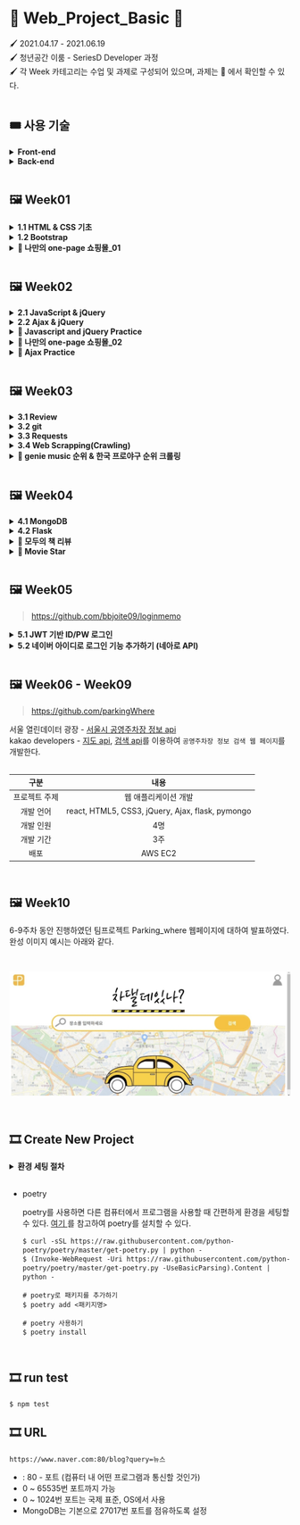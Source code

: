 # 🎨 Web_Project_Basic 🎨

🖌 2021.04.17 - 2021.06.19<br>
🖌 청년공간 이룸 - SeriesD Developer 과정<br>
🖌 각 Week 카테고리는 수업 및 과제로 구성되어 있으며, 과제는 📒 에서 확인할 수 있다.<br><br>

## 🎟 사용 기술

<details>
  <summary><b>Front-end</b></summary><br>

1. HTML
2. CSS

    - bootstrap

3. JS

    - node.js
    - jest
    - jQuery

</details>

<details>
  <summary><b>Back-end</b></summary><br>

1. python

    - requests
    - beautifulSoup

</details><br>

## 🖼 Week01

<details>
  <summary><b>1.1 HTML & CSS 기초</b></summary><br>
  HTML 기초 태그를 알아보고, 로그인 창을 구현해 보았다.<br><br>

1. 로그인<br>

   > <a href = "https://github.com/bbjoite09/SeriesD/blob/master/practice/week01/login.html">practice/week01/login.html</a>

   h1, h5, input, button 태그를 이용하여 로그인 페이지를 만든다.

   <code>조건. 로그인 안내 내용, ID, PW 입력 칸은 style 태그를 이용하여 가로, 세로 축 기준 중앙으로 배치한다.</code>

   실행 결과는 아래 그림과 같다.

    <p align = center><img src = "image/login.PNG" alt="로그인"><p>


2. 로그인(CSS 분리)<br>

   > <a href = "https://github.com/bbjoite09/SeriesD/blob/master/practice/week01/login_noCSS.html">practice/week01/login_noCSS.html</a>

   협업을 하는 경우 파일의 분리는 필연적이다.<br>
   style 태그 내부의 내용을 main.css 파일로 옮겨 html/CSS 파일을 분리하였다.

     <p align = center><img src = "image/login_noCSS.PNG" alt="로그인" ><p>

   추가로, 페이지를 구성하는 글자의 <a src="https://fonts.google.com/?subset=korean"> 폰트</a>도 변경하였다. 해당
   내용은 <a href="https://github.com/bbjoite09/SeriesD/practice/week01/login_noCSS.html">여기</a>에서 확인할 수 있다.<br>

</details>

<details>
  <summary><b>1.2 Bootstrap</b></summary><br>

> <a href = "https://github.com/bbjoite09/SeriesD/blob/master/practice/week01/bootstrap.html">practice/week01/bootstrap.html</a>

부트스트랩을 이용해 클론페이지를 만들어 보았다. 실습 결과는 아래와 같다.
  <p align = center><img src = "image/bootstrap.PNG" alt="로그인" ><p><br><br>
</details>
<details>
<summary><b>📒 나만의 one-page 쇼핑몰_01</b></summary><br>
임의의 상품을 판매하는 페이지를 만들어 보았다. 버튼에 대한 반응은 따로 처리하지 않았다.<br>

> <a href ="https://github.com/bbjoite09/SeriesD/blob/master/practice/week01/product.html">practice/week01/product.html</a>

> <a href = "https://github.com/bbjoite09/SeriesD/blob/master/practice/css/style_shop.css">practice/css/style_shop.css</a>

해당 내용은 <a href ="https://github.com/bbjoite09/SeriesD/blob/master/practice/week01/product.html">여기</a>에서 확인할 수 있다.<br>

<p align = center><img src = "image/happii_shop.PNG" alt="로그인"><p>
<br>
</details><br>

## 🖼 Week02

<details>
  <summary><b>2.1 JavaScript & jQuery</b></summary><br>

Week01에서 학습했던 HTML, CSS만으로는 정적인 화면 표현만 가능하였다. 이에 동적 움직임을 줄 수 있도록 하는 언어가 <code>Javascript</code>이다. Javascript는 객체 기반의
프로그래밍 언어이며, ECMAScript의 표준 사양을 가장 잘 구현한 언어로 대부분의 브라우저에서 이를 지원한다.(모든 웹 서버는 HTML, CSS, Javascript를 응답 데이터로 전송함.)<br><br>

1. Javascript 기초 문법<br>

   > <a href = "https://github.com/bbjoite09/SeriesD/blob/master/practice/week02/main.js">practice/week02/main.js</a>

   > <a href = "https://github.com/bbjoite09/SeriesD/blob/master/practice/week02/main.test.js"> practice/week02/main.test.js</a>

   자바스크립트 기초 문법(변수정의, function, 조건문, 반복문 등)을 학습하였다. 추가로 test file을 만들어, 필요한 테스트를 실행해보았다. test 파일을 통해 main 코드에 대한 test를
   진행함으로써 더 견고한 코드를 만들 수 있다.<br>
   +) 일반적으로 test 파일 이름은 <code> 테스트하는 파일.test.js</code> 형식으로 설정한다. 여기서는 main.js를 테스트하므로 main.test.js로 명명하였다.

2. jQuery
   > <a href = "https://github.com/bbjoite09/SeriesD/blob/master/practice/week02/memo.html">practice/week02/memo.html</a>

   <code>jQuery</code>는 javascript 라이브러리로, HTML 속 클라이언트 사이드 스크립트 언어를 단순화하도록 설계되었다. 이는 매우 간단하다는 특징을 가지고 있으며 브라우저 호환성이
   있다.<br>
    ```
    document.getElementById('post-url').value
    >> "Hello"

    $("post-url").val()
    >> "Hello"
    ```

   jQuery를 사용할때는 `<head>`태그 안에 아래 문장을 import 시켜줘야한다.<br>
    ```
    <script src="https://ajax.googleapis.com/ajax/libs/jquery/3.5.1/jquery.min.js"></script>
    ```
    <br>
    week01에서 진행하였던 memo.html에 jQuery를 사용하여 "포스팅박스 열기" 버튼에 대한 반응을 추가했다. 해당 실습에 대한 내용은 <a href = "https://github.com/bbjoite09/SeriesD/blob/master/practice/week02/memo.html">여기</a>에서 확인할 수 있다.<br>

</details>
<details>
  <summary><b>2.2 Ajax & jQuery</b></summary><br>

`Ajax`는 Javascript의 라이브러리 중 하나로 비동기 서버 통신 및 클라이언트와 서버간에 XML 데이터를 주고받는 기술을 말한다. 이때 `비동기`이란 사용자가 보고있는 페이지에 대하여 어떤 동작이
일어났을때, 웹 페이지 전체를 갱신하지 않고 일부분만 업데이트 할 수 있도록하는 것을 말한다. 이는 전체 페이지를 계속해서 갱신하지 않는다는 점에서, 불필요한 낭비를 줄이고 웹페이지의 속도를
향상시킨다.<br><br>
한편 `서버통신`은 서버의 자원을 제공받기 위해 서버-클라이언트 간에 request, response를 하는 것을 말한다.

- Request<br>
  클라이언트는 서버에게 Request 한다. Request의 method로는 DELETE(지우기), GET(가져오기), POST(추가하기) 등이 있다.

- Response<br>
  서버는 클라이언트에게 Response 한다. HTTP 통신 프로토콜에서는 Response status code로 응답의 상태를 표현하는데, 응답은 5가지 그룹으로 나뉜다. 대표적으로 정상 응답(200 OK),
  클라이언트 에러(404 not found), 서버 에러(500 Internal Server Error)가 있다.

<br>

< 실습 >

1. 서울시 OpenAPI(<a href="http://openapi.seoul.go.kr:8088/6d4d776b466c656533356a4b4b5872/json/RealtimeCityAir/1/99">실시간
   미세먼지 상태</a>)를 이용하여 미세먼지 수치(PM10)가 25㎍/㎥ 이상인 관측소(MSRSTE_NM)를 빨강색으로 표시해준다.

   > <a href="https://github.com/bbjoite09/SeriesD/blob/master/practice/week02/ajaxTest.html">practice/week02/ajaxTest.html</a>

2. 일반 API(<a href="https://api.thecatapi.com/v1/images/search">고양이 사진</a> API)를 활용하여 랜덤으로 고양이 이미지를 출력해준다.

   > <a href="https://github.com/bbjoite09/SeriesD/blob/master/practice/week02/randomCat.html">practice/week02/randomCat.html</a>

</details>
<details>
  <summary><b>📒 Javascript and jQuery Practice</b></summary><br>
  1. Javascript

- 버튼을 누를때마다 누른 횟수에 대한 alert창을 띄운다.

  > <a href="https://github.com/bbjoite09/SeriesD/blob/master/practice/week02/homework/buttonCnt.html">practice/week02/homework/buttonCnt.html</a>

- 버튼의 count를 세어, 짝/홀에 따라 다른 alert을 띄운다.(alert.html는 alert만, alert_up.html은 alert와 함께 button의 count를 화면에띄워준다.)

  > <a href="https://github.com/bbjoite09/SeriesD/blob/master/practice/week02/homework/alert.html">practice/week02/homework/alert.html</a>

  > <a href="https://github.com/bbjoite09/SeriesD/blob/master/practice/week02/homework/alert_up.html">practice/week02/homework/alert_up.html</a>
- 서울시 Open API(<a href="http://openapi.seoul.go.kr:8088/6d4d776b466c656533356a4b4b5872/json/bikeList/1/99 ">실시간 따릉이
  데이터</a>)를 활용하여, 사용자가 입력한 수 이하의 자전거를 보유한 정류장을 출력한다.(bike_up 에서는 0이하의 대수에 대해서는 검색이 불가하도록 처리하였다.)
  > <a href="https://github.com/bbjoite09/SeriesD/blob/master/practice/week02/homework/bike.html">practice/week02/homework/bike.html</a>

  > <a href="https://github.com/bbjoite09/SeriesD/blob/master/practice/week02/homework/bike_up.html">practice/week02/homework/bike_up.html</a>

<br>
2. jQuery<br>

- 입력값이 빈칸이면 경고메시지를, 아니면 입력값을 alert 한다.
  > <a href="https://github.com/bbjoite09/SeriesD/blob/master/practice/week02/homework/inputText.html">practice/week02/homework/inputText.html</a>
- 입력받은 이메일이 올바르지 않은 형식이면 경고메시지를, 아니면 도메인을 alert 한다.
  > <a href="https://github.com/bbjoite09/SeriesD/blob/master/practice/week02/homework/inputEmail.html">practice/week02/homework/inputEmail.html</a>

  <br><br>

</details>
<details>
<summary><b>📒 나만의 one-page 쇼핑몰_02</b></summary><br>

> <a href="https://github.com/bbjoite09/SeriesD/blob/master/practice/week02/product.html">practice/week02/homework/product.html</a>

week01의 과제 "나만의 one-page 쇼핑몰_01"에 Javascript와 Ajax를 사용하여 아래 조건을 추가한다.<br><br>

- 조건1. 사용자가 Order란에 주문자 성함, 수량, 주소, 전화번호를 기입하지 않았을 때 alert를 보낸다.
- 조건2. <a href="https://api.manana.kr/exchange/rate.json">환율정보 API</a>를 활용하여 원화 가격 우측에 달러 가격을 표시한다.<br><br>

실습결과는 아래와 같다.<br>

- 달러환산 금액 표현<br><br>

<p align=center><img src="image/happii_shop2.png" width="500"></p>

- 사용자 주문 정보 미기입시 alert<br><br>

<p align=center><img src="image/shop_alert.PNG" width="500"></p> <br>
</details>
<details>
<summary><b>📒 Ajax Practice</b></summary><br>

- <a href="https://openlibrary.org/subjects/love.json?published_in=1900-2000"> 책 API</a>를 활용하여 사랑에 관한 책 리스트를 출력한다.

  > <a href="https://github.com/bbjoite09/SeriesD/blob/master/practice/week02/homework/loveBook.html">practice/week02/homework/loveBook.html</a>

- <a href="https://openlibrary.org/dev/docs/api/subjects "> 책 API</a>를 활용하여 컴퓨터 주제 책에 대한 내용을 출력한다.

  > <a href="https://github.com/bbjoite09/SeriesD/blob/master/practice/week02/homework/comBook.html">practice/week02/homework/comBook.html</a>

- <a href="http://numbersapi.com/"> 랜덤 숫자 의미부여 API</a>를 이용하여 입력한 숫자에 대한 의미를 출력한다.

  > <a href="https://github.com/bbjoite09/SeriesD/blob/master/practice/week02/homework/numMean.html">practice/week02/homework/numMean.html</a>

</details><br>

## 🖼 Week03

<details>
  <summary><b>3.1 Review</b></summary>

> <a href = "">practice/week03/memo.html</a>

week01에서 bootstrap을 이용해 만든 나만의 메모장에 아티클 정보를 제공하는 API를 추가한다.<br>
즉, 저장된 '아티클 불러오기' 기능이 추가되도록 구현해본다.<br>

</details>
<details>
  <summary><b>3.2 git</b></summary>

- github 기초
  <br>
  원격 저장소 github에 대하여 학습하였다. 기본적으로 branch 생성 및 확인, 교체하는 방법은 아래와 같다.<br>

    ```shell
    $ git flow init
    $ git flow feature start homework
    
    # 현재 브랜치 확인
    $ git branch
    
    # 브랜치 교체(checkout)
    $ git checkout -b branch_name
     ```

<br>

- gitflow 기초<br>
  git flow는 메인 브랜치(master, develop)와 보조 브랜치(feature, release, hotfix)로 구성된다.

    - master : 제품으로 출시될 수 있는 최종 산출물을 담는 브랜치
    - develop : 개발자들 브랜치. 각 개발 내용을 develop 브랜치에 merge함.
    - feature : 기능을 개발하는 브랜치(feature/mongoDB, feature/python등을 생성해 실습해보았다.)
    - release : QA 브랜치. master에 merge하기 전에 품질검사를 진행함.
    - hotfix : master에서 오류가 생긴 경우 사용하는 branch

  즉, 새로운 기능을 탑재하기 위해 develop branch에서 feature branch를 생성한다. 이후 기능 개발이 완료되면 feature branch를 develop 브랜치로 merge한다. merge된
  develop 브랜치의 품질검사를 위해 release 브랜치를 생성하고, 여기서 오류 사항을 수정한다. 최종적으로 release 브랜치를 master, develop 브랜치와 merge하여 배포를 준비한다.

  <br>이번 시간에는 git flow의 흐름을 살펴보고 직접 브랜치를 다뤄보는 실습을 진행하였다.<br>

</details>

<details>
  <summary><b>3.3 Requests</b></summary>

- Virture Environment setting<br>
  <br> 가상환경(Virture environments)은 한 시스템에 대하여 여러 python 환경이 구축 가능하도록 하는 실행 환경을 말한다. 이때 우리는 가상환경을 통해 자신이 필요한 모듈만 설치하여 사용
  가능하다. (버전 충돌 등의 이유로 별개의 가상 환경을 구축할 필요가 있으며, 이는 즉 독립적으로 사용 가능하다.)

        - seriesD/venv에 가상환경을 설정하였다.
        - project interpreter에서 requests, beautifulSoup4를 설치하였다.

- requests 라이브러리, API를 이용한 scraping 실습
  <br><br>
  <a href = "https://developers.naver.com/main/">Naver developer</a> 가입 후 "Open API 이용 신청"을 진행한다. (이때 사용 API 에는 검색,
  papago 번역을 추가하였다.)
  <br> 이후 내 어플리케이션 정보에서 Client ID와 Client Secret을 확인할 수 있다. 이는 복사하여 secret.py 파일에 변수로 따로 저장한다. Client ID와 Client Secret는
  유출되면 안되는 개인 정보이기 때문에 github에 업로드 되지 않도록 .gitignore 에서 사전에 반드시 처리해주어야한다.

    <br> 위의 절차를 완료하였다면 책 검색 API와 파파고 API를 사용할 수 있게 된다.
    <br><br>
    < 실습 >

  > <a href = "https://github.com/bbjoite09/SeriesD/blob/master/practice/week03/scrap.py">practice/week03/scrap.py</a>

    1. 서울시 권역별 실시간 대기환경 현황 API를 이용한 미세먼지 25 이상 지역 " 이름, 미세먼지 수치" 출력 프로그램
        ```python
        # requests를 사용하여 서버에 요청하는 방법은 아래와 같다.
        import requests
       
        response = requests.get(
            'http://openapi.seoul.go.kr:8088/6d4d776b466c656533356a4b4b5872/json/RealtimeCityAir/1/99'
        )
       
       # 요청에 대한 응답(json)을 result에 저장한다.
       result = response.json()
       
       # 이후 서버에서 받은 데이터에 대한 원하는 처리를 진행한다.
        ```
    2. 네이버 책 검색 API를 이용하여 책 정보 출력 프로그램
        ```python
        import requests
        import secret   # secret에 클라이언트 정보 저장
       
       # 네이버 API는 따로 Client ID, Client Secret 정보가 필요하기 때문에 headers를 이용하여 정보를 담는다.
        headers = {
            'X-Naver-Client-Id': secret.client_id,
            'X-Naver-Client-Secret': secret.client_secret,
        }
       
        book_name = input()
        naver_url = f'https://openapi.naver.com/v1/search/book.json?query={book_name}'
        
        response = requests.get(
            naver_url,
            headers=headers,
        )
       ```

    3. 네이버 papago API를 이용한 번역기 프로그램
       <br><code>2. 네이버 책 검색 API를 이용하여 책 정보를 출력하기</code> 실습과 유사한 방법으로 간단한 한-영 번역기를 만들기 실습을 진행 해본다.<br>
       <br> 실습 결과는 아래와 같다.
       <p align = left><img src = "image/translator.PNG" alt="translator_result"><p>

</details>
<details>
  <summary><b>3.4 Web Scrapping(Crawling)</b></summary><br>
    Web Scrapping이란, 웹페이지에서 자신이 원하는 정보를 수집하는 것을 말한다. 
    <br>beautifulSoup4를 이용하여 HTML 코드를 쉽게 스크래핑 할 수 있다. 
    <br><br>
    < 실습 ><br>

> <a href="https://github.com/bbjoite09/SeriesD/blob/master/practice/week03/scrap.py"> practice/week03/crawling.py</a>

아래 내용을 참고하여 <a href="https://movie.naver.com/movie/sdb/rank/rmovie.nhn?sel=pnt&date=20200716 ">네이버 영화 정보 사이트</a>
에서 <code>영화 순위, 제목, 평점</code>을 크롤링 해오는 프로젝트를 진행해본다.<br>

```python
from bs4 import BeautifulSoup

# 네이버 영화 정보 사이트를 읽어 HTML을 받아온다.
headers = {
    'User-Agent': 'Mozilla/5.0 (Windows NT 10.0; Win64; x64)AppleWebKit/537.36 (KHTML, like Gecko) Chrome/73.0.3683.86 Safari/537.36'}
data = requests.get('https://movie.naver.com/movie/sdb/rank/rmovie.nhn?sel=pnt&date=20200716', headers=headers)

# 받아온 HTML을 파싱에 용이한 형태로 변경한다.
soup = BeautifulSoup(data.text, 'html.parser')
```

<br>
</details>

<details>
  <summary><b>📒 genie music 순위 & 한국 프로야구 순위 크롤링</b></summary>

- genie music 순위 크롤링

  > <a href="https://github.com/bbjoite09/SeriesD/blob/master/practice/week03/homework/genie.py">practice/week03/homework/genie.py</a>

  <a href = "https://www.genie.co.kr/chart/top200?ditc=D&rtm=N&ymd=20210514">genie music 사이트</a>에서 <code>차트 순위, 제목, 가수
  이름</code>을 크롤링 한다. 출력 결과는 아래와 같다.<br>

    <p align = left><img src = "image/genie.PNG" alt="genie_crawling"><p>


- 한국 프로야구 순위 크롤링

  > <a href="https://github.com/bbjoite09/SeriesD/blob/master/practice/week03/homework/baseball.py">practice/week03/homework/baseball.py</a>

  <a href = "https://sports.news.naver.com/kbaseball/record/index.nhn?category=kbo">한국 프로야구 순위 페이지</a>에서 승률이 0.5 이상인
  프로야구 팀의 <code>현재 순위, 이름, 승률</code>을 크롤링 한다. 출력 결과는 아래와 같다.<br>

    <p align = left><img src = "image/baseball.PNG" alt="kbo_crawling"><p>

</details><br>

## 🖼 Week04

<details>
  <summary><b>4.1 MongoDB</b></summary><br>

> practice/week04/db_practice01.py

> practice/week04/db_practice02.py

> practice/week04/genie_db.py

- 준비하기

    1. <a href = "http://localhost:27017/">localhost:27017</a>에서 아래의 메시지가 출력되는지 확인하여 mongoDB가 정상적으로 작동하고 있는지를 알아볼 수 있다.

        ```shell
        It looks like you are trying to access MongoDB over HTTP on the native driver port.
        ```

    2. robo3T를 사용하면 mongoDB만으로는 가시적으로 보지못하였던 DB내부 내용을 편리하게 확인할 수 있다. robo3T를 실행하고 create - connection 하여 setting한다.

    3. pycharm에서 pymongo 패키지를 설치한다.


- CRUD

  ```python
  from pymongo import MongoClient

  client = MongoClient
  db = client.get_database('person')
  
  # Create
  db.users.insert_one({'name' : '홍길동', 'age' : 27})
  db.users.insert_one({'name' : '차태현', 'age' : 27})
  db.users.insert_one({'name' : '아이유', 'age' : 29})
  
  # Read
  read1 = db.users.find_one({'name': '홍길동'}) # 하나
  read2 = list(db.users.find({'age': 27}, {'_id': False})) # 여러 값
  
  # Update
  db.users.update_one({'name': '홍길동'}, {'$set': {'age': 20}}) # 하나
  db.users.update_many({'age': 27}, { '$set': {'age': 70}}) # 여러 값
  
  # Delete
  db.users.delete_one({'name': '홍길동'})
  ```
  <br>

</details>

<details>
  <summary><b>4.2 Flask</b></summary>

Flask는 python으로 작동되는 웹 프레임워크이다. Flask를 이용함으로써 서버를 구동할때 필요한 복잡한 과정을 간단하게 이용할 수 있다.

- 준비하기

    1. pycharm에서 flask 패키지를 설치한다.
    2. Flask의 기본 폴더 구조는 아래와 같다.

        ```shell
        - static 폴더 : 이미지, css파일
        - templates 폴더 : html파일
        - app.py 파일 : Flask 서버를 실행시키는 파일
        ```

- app.py<br><br>
  > practice/week04/app.py

  app.py에 아래 내용을 작성하고, chrome 에서 <a href="http://localhost:5000/">localhost:5000/</a>
  에 접속하면 Hello World! 가 출력된 것을 확인할 수 있다. 필요에 따라 경로를 정하면 된다.

    ```python
    from flask import Flask
    
    app = Flask(__name__)
    
    # @app.route로 경로를 설정할 수 있다.
    # localhost:5000에서 경로'/'로 접속하면 hello_world() 함수가 실행된다.
    @app.route('/')
    def hello_world():
        return 'Hello World!'
    
    if __name__ == '__main__':
        app.run('0.0.0.0', port=5000, debug=True)
    ```
  <br>
- API 만들기

  app.py에서 API를 만들어 사용할 수 있다. 이때 API의 method는 GET, POST 등의 방식이 있다.
  <br> API는 서버와 클라이언트 사이에서 정해진 형식으로 데이터를 주고받아야 한다. 정해진 정보를 구성하는 내용은 아래와 같다.

    ```shell
    1. Client request 정보 : 요청 URL, 요청 방식 (GET / POST /...)
    2. 서버가 제공할 기능 : Read, Create 등
    3. Response 데이터  : 응답하는 데이터의 내용
    ```

    1. GET 방식 API 생성

        ```python
        from flask import Flask, render_template, jsonify, request
      
        # @app.route에 request method 추가로 기술(GET)
        @app.route('/test', methods=['GET'])
        def test_get():
            title_receive = request.args.get('title_give')
            print(title_receive)
            return jsonify({'result': 'success', 'msg': '이 요청은 GET!'})
        ```

    2. POST 방식 API 생성

        ```python
        from flask import Flask, render_template, jsonify, request
      
        @app.route('/test', methods=['POST'])
        def test_post():
            title_receive = request.form['title_give']
            print(title_receive)
            return jsonify({'result': 'success', 'msg': '이 요청은 POST!'})
        ```
    <br>
    생성한 API를 사용한 결과는 아래와 같다.
    <p align="center"><img src="image/make_api.PNG"></p><br>

</details>

<details>
  <summary><b>📒 모두의 책 리뷰</b></summary><br>

> practice/bookreview

mongoDB, Flask를 활용하여 모두의 책리뷰 프로젝트를 진행한다.

```
1. 제목, 저자, 리뷰를 저장한다. 이때 입력하지 않은 란이 있다면 alert()을 띄운다
   (focus()를 사용하면 alert을 띄운 뒤 해당 란으로 커서를 이동시킬 수 있다.)
2. 모든란에 입력을 완료했다면, 아래의 책 리스트에 등록한다.
```

실습 내용은 아래와 같다.
<p align = center><img src = "image/bookreview1.PNG" alt="kbo_crawling"></p>

<p align = center><img src = "image/bookreview2.PNG" alt="kbo_crawling"></p>
<br>
</details>
<details>
  <summary><b>📒 Movie Star</b></summary><br>

> practice/bookreview

mongoDB, Flask를 활용하여 Movie Star 프로젝트를 진행한다.

``` shell
1. DB의 영화인 리스트를 read하여 card로 화면에 보여준다.
2. 좋아요 버튼을 누르면 좋아요 수가 증가하고, 화면의 card는 좋아요가 많은 순서로 정렬된다.
3. 삭제 버튼을 누르면 해당 이름을 가진 card를 삭제한다.
```

실습 내용은 아래와 같다.
<p align=center><img src="image/moviestar.JPG" alt="movieStar project example"></p>


</details>

<br>

## 🖼 Week05

> https://github.com/bbjoite09/loginmemo

<details>
  <summary><b>5.1 JWT 기반 ID/PW 로그인</b></summary><br>
    아이디와 패스워드를 입력할 수 있는 로그인 화면과,
    회원가입을 할 수 있는 회원가입 화면을 제작하여 관련한 동작을 추가한다.<br>ksf
    제작한 페이지는 flask 에서 /login, /register 경로로 각각  render한다. 이후 사용자가 사이트에 진입하였을 때, 쿠키를 확인하고 로그인 정보가 없을 경우에는 로그인 페이지로 이동시키도록 설계한다. 이는 html 문서에 아래 쿠키 관리 플러그인 문장을 추가해준 후 token을 비교하여 구현할 수 있다. 
<br>

  ```html
<!--jQuery 쿠키 관리 플러그인-->
<script src="https://cdnjs.cloudflare.com/ajax/libs/jquery-cookie/1.4.1/jquery.cookie.js"></script>
  ```

<br>추가로 회원가입 api를 만들어줄때 비밀번호는 평문이 아닌 SHA256 알고리즘을 사용해 단방향 암호화를 적용시킨다.

```python
@app.route('/api/register', methods=['POST'])
def api_register():
    id = request.form['id_give']
    pw = request.form['pw_give']

    pw_hash = hashlib.sha256(pw.encode()).hexdigest()
    db.user.insert_one({'id': id, 'pw': pw_hash})

    return jsonify({'result': 'success'})
```

이후 로그인 기능이 성공적으로 추가되었다면 각 회원은 독립적인 <3주차 memo.html>를 이용할 수 있도록 서비스를 구현한다.

<br>

</details>

<details>
  <summary><b>5.2 네이버 아이디로 로그인 기능 추가하기 (네아로 API)</b></summary><br>

naver developers - <a href="https://developers.naver.com/products/login/api/api.md">
네이버 아이디로 로그인 api</a>를 이용하여 위에서 개발한 회원가입 기능에 네이버 아이디로 로그인하기 기능을 추가한다. 

</details>
<br>

## 🖼 Week06 - Week09 <br>

> https://github.com/parkingWhere

서울 열린데이터 광장 - <a href="http://data.seoul.go.kr/dataList/OA-13122/S/1/datasetView.do">
서울시 공영주차장 정보 api</a> <br>
kakao developers - <a href = "https://apis.map.kakao.com/web/sample/keywordBasic/">지도 api</a>,
<a href="https://apis.map.kakao.com/web/sample/basicMap/">검색 api</a>를 이용하여 <code>공영주차장 정보 검색 웹 페이지</code>를 개발한다.
<br>
<br>
<p align="center">

|구분|내용|
|:------:|:---:|
|프로젝트 주제|웹 애플리케이션 개발|
|개발 언어|react, HTML5, CSS3, jQuery, Ajax, flask, pymongo|
|개발 인원|4명|
|개발 기간|3주|
|배포|AWS EC2|

</p><br>

## 🖼 Week10

6-9주차 동안 진행하였던 팀프로젝트 Parking_where 웹페이지에 대하여 발표하였다.<br>
완성 이미지 예시는 아래와 같다.

<br>
<p align="center"><img src="image/parking_where.jpg"></p><br>

## 🎞 Create New Project

<details>
  <summary><b>환경 세팅 절차</b></summary><br>

1. python 가상환경(venv) 만들기
2. .gitignore 추가
3. LICENSE 추가(플러그인 설치해서)
4. README.md 추가
5. git init(pycharm VCS에서 git 설정)
6. git flow init
7. 프로젝트 github 공유
8. master, develop 브랜치 깃허브에 푸시되었는지 확인
9. poetry init
10. poetry add flask
11. poetry add pymongo
12. 커밋

</details><br>

* poetry

  poetry를 사용하면 다른 컴퓨터에서 프로그램을 사용할 때 간편하게 환경을 세팅할 수 있다. <a href="https://python-poetry.org/docs/"> 여기 </a>
  를 참고하여 poetry를 설치할 수 있다.

    ```shell
    $ curl -sSL https://raw.githubusercontent.com/python-poetry/poetry/master/get-poetry.py | python -
    $ (Invoke-WebRequest -Uri https://raw.githubusercontent.com/python-poetry/poetry/master/get-poetry.py -UseBasicParsing).Content | python -
    
    # poetry로 패키지를 추가하기
    $ poetry add <패키지명>
  
    # poetry 사용하기
    $ poetry install
    ```

<br>

## 🎞 run test

```shell
$ npm test
```

## 🎞 URL

```shell
https://www.naver.com:80/blog?query=뉴스
```

* : 80 - 포트 (컴퓨터 내 어떤 프로그램과 통신할 것인가)
* 0 ~ 65535번 포트까지 가능
* 0 ~ 1024번 포트는 국제 표준, OS에서 사용
* MongoDB는 기본으로 27017번 포트를 점유하도록 설정

